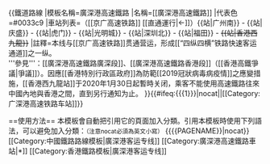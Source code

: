 {{鐵道路線
|模板名稱=廣深港高速鐵路
|名稱=[[廣深港高速鐵路]]
|代表色=#0033c9
|車站列表=（[[京广高速铁路]] [[直通運行|←]]）{{站|广州南}} - {{站|庆盛}} - {{站|虎门}} - {{站|光明城}} - {{站|深圳北}} - {{站|福田}} - <s>{{站|香港西九龍}}</s>
|註釋=本线与[[京广高速铁路]]贯通营运，形成[[“四纵四横”铁路快速客运通道]]之一纵。<br/>'''參見'''：[[廣深港高速鐵路廣深段]]、[[廣深港高速鐵路香港段]]（[[香港高鐵爭議|爭議]]）。因應[[香港特別行政區政府]]為防範[[2019冠狀病毒病疫情]]之應變措施，[[香港西九龍站]]于2020年1月30日起暫時关闭，乘客不能使用高速鐵路往來中國內地與香港之間，直到另行通知为止。
}}<includeonly>{{#ifeq:{{{1}}}|nocat|<!--空-->|[[Category:广深港高速铁路车站]]}}</includeonly><noinclude>

==使用方法==
本模板會自動把引用它的頁面加入分類。引用本模板時使用下列語法，可以避免加入分類：<small>（注意nocat必須為英文小寫）</small>
<nowiki>{{</nowiki>{{PAGENAME}}<nowiki>|nocat}}</nowiki>
[[Category:中國鐵路路線模板|廣深港客运专线]]
[[Category:廣深港高速鐵路車站|*]]
[[Category:香港鐵路模板|廣深港客运专线]]
</noinclude>